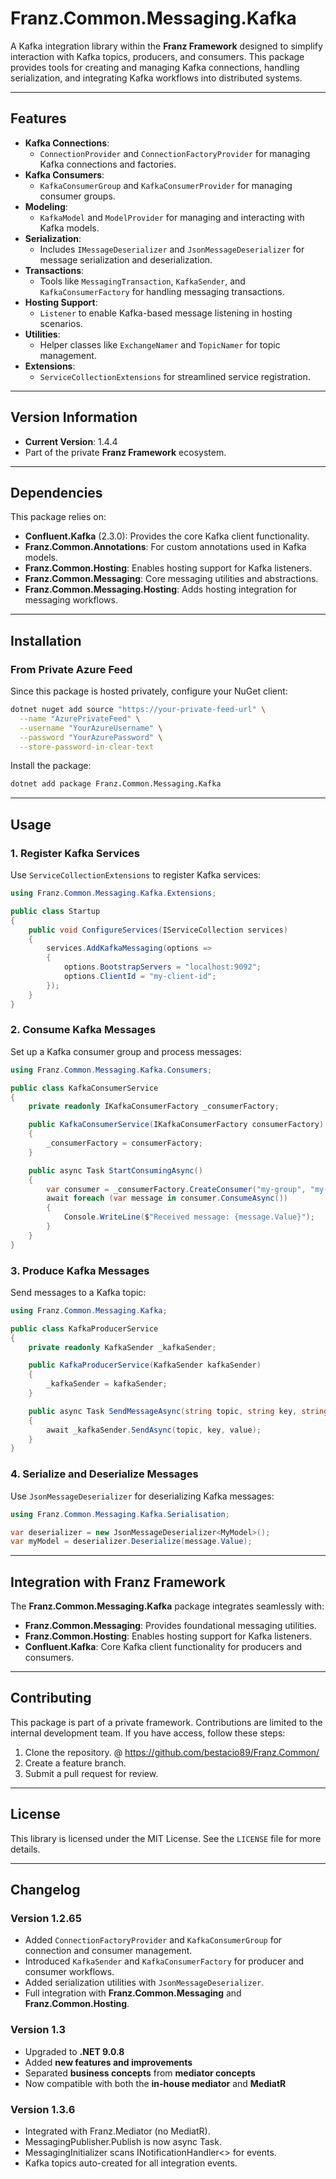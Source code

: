 ﻿# **Franz.Common.Messaging.Kafka**

A Kafka integration library within the **Franz Framework** designed to simplify interaction with Kafka topics, producers, and consumers. This package provides tools for creating and managing Kafka connections, handling serialization, and integrating Kafka workflows into distributed systems.

---

## **Features**

- **Kafka Connections**:
  - `ConnectionProvider` and `ConnectionFactoryProvider` for managing Kafka connections and factories.
- **Kafka Consumers**:
  - `KafkaConsumerGroup` and `KafkaConsumerProvider` for managing consumer groups.
- **Modeling**:
  - `KafkaModel` and `ModelProvider` for managing and interacting with Kafka models.
- **Serialization**:
  - Includes `IMessageDeserializer` and `JsonMessageDeserializer` for message serialization and deserialization.
- **Transactions**:
  - Tools like `MessagingTransaction`, `KafkaSender`, and `KafkaConsumerFactory` for handling messaging transactions.
- **Hosting Support**:
  - `Listener` to enable Kafka-based message listening in hosting scenarios.
- **Utilities**:
  - Helper classes like `ExchangeNamer` and `TopicNamer` for topic management.
- **Extensions**:
  - `ServiceCollectionExtensions` for streamlined service registration.

---

## **Version Information**

- **Current Version**: 1.4.4
- Part of the private **Franz Framework** ecosystem.

---

## **Dependencies**

This package relies on:
- **Confluent.Kafka** (2.3.0): Provides the core Kafka client functionality.
- **Franz.Common.Annotations**: For custom annotations used in Kafka models.
- **Franz.Common.Hosting**: Enables hosting support for Kafka listeners.
- **Franz.Common.Messaging**: Core messaging utilities and abstractions.
- **Franz.Common.Messaging.Hosting**: Adds hosting integration for messaging workflows.

---

## **Installation**

### **From Private Azure Feed**
Since this package is hosted privately, configure your NuGet client:

```bash
dotnet nuget add source "https://your-private-feed-url" \
  --name "AzurePrivateFeed" \
  --username "YourAzureUsername" \
  --password "YourAzurePassword" \
  --store-password-in-clear-text
```

Install the package:

```bash
dotnet add package Franz.Common.Messaging.Kafka  
```

---

## **Usage**

### **1. Register Kafka Services**

Use `ServiceCollectionExtensions` to register Kafka services:

```csharp
using Franz.Common.Messaging.Kafka.Extensions;

public class Startup
{
    public void ConfigureServices(IServiceCollection services)
    {
        services.AddKafkaMessaging(options =>
        {
            options.BootstrapServers = "localhost:9092";
            options.ClientId = "my-client-id";
        });
    }
}
```

### **2. Consume Kafka Messages**

Set up a Kafka consumer group and process messages:

```csharp
using Franz.Common.Messaging.Kafka.Consumers;

public class KafkaConsumerService
{
    private readonly IKafkaConsumerFactory _consumerFactory;

    public KafkaConsumerService(IKafkaConsumerFactory consumerFactory)
    {
        _consumerFactory = consumerFactory;
    }

    public async Task StartConsumingAsync()
    {
        var consumer = _consumerFactory.CreateConsumer("my-group", "my-topic");
        await foreach (var message in consumer.ConsumeAsync())
        {
            Console.WriteLine($"Received message: {message.Value}");
        }
    }
}
```

### **3. Produce Kafka Messages**

Send messages to a Kafka topic:

```csharp
using Franz.Common.Messaging.Kafka;

public class KafkaProducerService
{
    private readonly KafkaSender _kafkaSender;

    public KafkaProducerService(KafkaSender kafkaSender)
    {
        _kafkaSender = kafkaSender;
    }

    public async Task SendMessageAsync(string topic, string key, string value)
    {
        await _kafkaSender.SendAsync(topic, key, value);
    }
}
```

### **4. Serialize and Deserialize Messages**

Use `JsonMessageDeserializer` for deserializing Kafka messages:

```csharp
using Franz.Common.Messaging.Kafka.Serialisation;

var deserializer = new JsonMessageDeserializer<MyModel>();
var myModel = deserializer.Deserialize(message.Value);
```

---

## **Integration with Franz Framework**

The **Franz.Common.Messaging.Kafka** package integrates seamlessly with:
- **Franz.Common.Messaging**: Provides foundational messaging utilities.
- **Franz.Common.Hosting**: Enables hosting support for Kafka listeners.
- **Confluent.Kafka**: Core Kafka client functionality for producers and consumers.

---

## **Contributing**

This package is part of a private framework. Contributions are limited to the internal development team. If you have access, follow these steps:
1. Clone the repository. @ https://github.com/bestacio89/Franz.Common/
2. Create a feature branch.
3. Submit a pull request for review.

---

## **License**

This library is licensed under the MIT License. See the `LICENSE` file for more details.

---

## **Changelog**

### Version 1.2.65
- Added `ConnectionFactoryProvider` and `KafkaConsumerGroup` for connection and consumer management.
- Introduced `KafkaSender` and `KafkaConsumerFactory` for producer and consumer workflows.
- Added serialization utilities with `JsonMessageDeserializer`.
- Full integration with **Franz.Common.Messaging** and **Franz.Common.Hosting**.


### Version 1.3
- Upgraded to **.NET 9.0.8**
- Added **new features and improvements**
- Separated **business concepts** from **mediator concepts**
- Now compatible with both the **in-house mediator** and **MediatR**

### Version 1.3.6
- Integrated with Franz.Mediator (no MediatR).
- MessagingPublisher.Publish is now async Task.
- MessagingInitializer scans INotificationHandler<> for events.
- Kafka topics auto-created for all integration events.